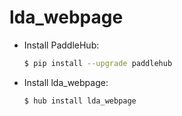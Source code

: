 # lda_webpage
* Install PaddleHub: 

    ```bash
    $ pip install --upgrade paddlehub
    ```

* Install lda_webpage: 

    ```bash
    $ hub install lda_webpage
    ```
